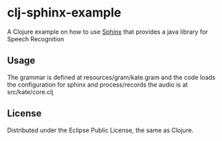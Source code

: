 # clj-sphinx-example

A Clojure example on how to use [Sphinx](http://www.speech.cs.cmu.edu/) that provides a java library for Speech Recognition

## Usage

The grammar is defined at resources/gram/kate.gram and the code loads the configuration for sphinx and process/records the audio is at src/kate/core.clj

## License

Distributed under the Eclipse Public License, the same as Clojure.
